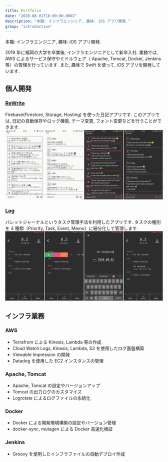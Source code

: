 ```yaml
---
title: Portfolio
date: "2020-08-01T18:00:00.000Z"
description: "本職: インフラエンジニア, 趣味: iOS アプリ開発."
group: "introduction"
---
```


本職: インフラエンジニア, 趣味: iOS アプリ開発.

2019 年に福岡の大学を卒業後, インフラエンジニアとして新卒入社.
業務では, AWS によるサービス保守やミドルウェア（ Apache, Tomcat, Docker, Jenkins 等）の管理を行っています.
また, 趣味で Swift を使って, iOS アプリを開発しています.

## 個人開発

### [ReWrite](https://apps.apple.com/jp/app/id1505143601)

Firebase(Firestore, Storage, Hosting) を使った日記アプリです.
このアプリでは, 日記の自動保存やロック機能, テーマ変更, フォント変更などを行うことができます.
![ReWrite](../../assets/introduction/ReWrite_Preview.png)

### [Log](https://apps.apple.com/jp/app/id1469767260)

バレットジャーナルというタスク管理手法を利用したアプリです.
タスクの種別を 4 種類（Priority, Task, Event, Memo）に細分化して管理します.
![Log](../../assets/introduction/Log_Preview.png)

## インフラ業務

### AWS

- Terrafrom による Kinesis, Lambda 等の作成
- Cloud Watch Logs, Kinesis, Lambda, S3 を使用したログ基盤構築
- Viewable Impression の開発
- Datadog を使用した EC2 インスタンスの管理

### Apache, Tomcat

- Apache, Tomcat の設定やバージョンアップ
- Tomcat の出力ログのカスタマイズ
- Logrotate によるログファイルの永続化

### Docker

- Docker による開発環境構築の設定やバージョン管理
- docker-sync, mutagen による Docker 高速化検証

### Jenkins

- Groovy を使用したインフラファイルの自動デプロイ作成
